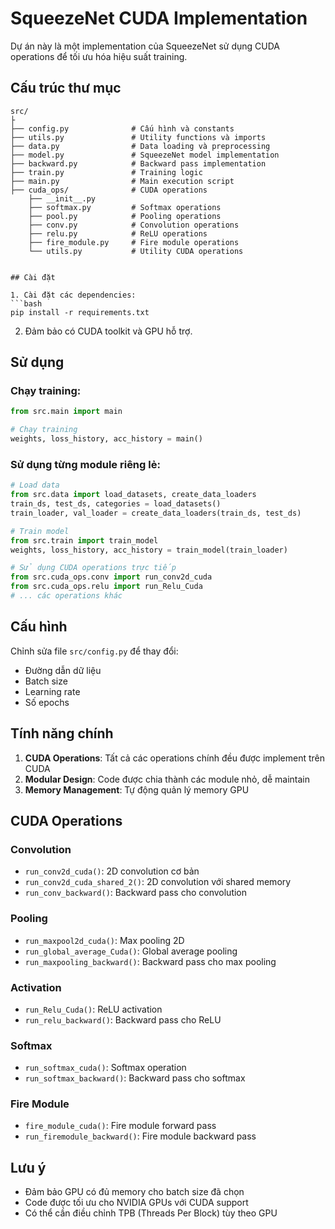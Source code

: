 # SqueezeNet CUDA Implementation

Dự án này là một implementation của SqueezeNet sử dụng CUDA operations để tối ưu hóa hiệu suất training.

## Cấu trúc thư mục

```
src/
├
├── config.py              # Cấu hình và constants
├── utils.py               # Utility functions và imports
├── data.py                # Data loading và preprocessing
├── model.py               # SqueezeNet model implementation
├── backward.py            # Backward pass implementation
├── train.py               # Training logic
├── main.py                # Main execution script
├── cuda_ops/              # CUDA operations
    ├── __init__.py
    ├── softmax.py         # Softmax operations
    ├── pool.py            # Pooling operations
    ├── conv.py            # Convolution operations
    ├── relu.py            # ReLU operations
    ├── fire_module.py     # Fire module operations
    └── utils.py           # Utility CUDA operations


## Cài đặt

1. Cài đặt các dependencies:
```bash
pip install -r requirements.txt
```

2. Đảm bảo có CUDA toolkit và GPU hỗ trợ.

## Sử dụng

### Chạy training:
```python
from src.main import main

# Chạy training
weights, loss_history, acc_history = main()
```

### Sử dụng từng module riêng lẻ:

```python
# Load data
from src.data import load_datasets, create_data_loaders
train_ds, test_ds, categories = load_datasets()
train_loader, val_loader = create_data_loaders(train_ds, test_ds)

# Train model
from src.train import train_model
weights, loss_history, acc_history = train_model(train_loader)

# Sử dụng CUDA operations trực tiếp
from src.cuda_ops.conv import run_conv2d_cuda
from src.cuda_ops.relu import run_Relu_Cuda
# ... các operations khác
```

## Cấu hình

Chỉnh sửa file `src/config.py` để thay đổi:
- Đường dẫn dữ liệu
- Batch size
- Learning rate
- Số epochs

## Tính năng chính

1. **CUDA Operations**: Tất cả các operations chính đều được implement trên CUDA
2. **Modular Design**: Code được chia thành các module nhỏ, dễ maintain
3. **Memory Management**: Tự động quản lý memory GPU

## CUDA Operations

### Convolution
- `run_conv2d_cuda()`: 2D convolution cơ bản
- `run_conv2d_cuda_shared_2()`: 2D convolution với shared memory
- `run_conv_backward()`: Backward pass cho convolution

### Pooling
- `run_maxpool2d_cuda()`: Max pooling 2D
- `run_global_average_Cuda()`: Global average pooling
- `run_maxpooling_backward()`: Backward pass cho max pooling

### Activation
- `run_Relu_Cuda()`: ReLU activation
- `run_relu_backward()`: Backward pass cho ReLU

### Softmax
- `run_softmax_cuda()`: Softmax operation
- `run_softmax_backward()`: Backward pass cho softmax

### Fire Module
- `fire_module_cuda()`: Fire module forward pass
- `run_firemodule_backward()`: Fire module backward pass

## Lưu ý

- Đảm bảo GPU có đủ memory cho batch size đã chọn
- Code được tối ưu cho NVIDIA GPUs với CUDA support
- Có thể cần điều chỉnh TPB (Threads Per Block) tùy theo GPU


